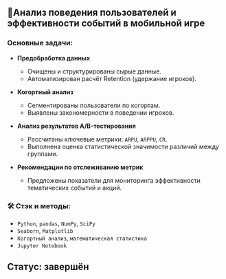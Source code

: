 ## 📱Анализ поведения пользователей и эффективности событий в мобильной игре

###  Основные задачи:

* **Предобработка данных**

  * Очищены и структурированы сырые данные.
  * Автоматизирован расчёт Retention (удержание игроков).

* **Когортный анализ**

  * Сегментированы пользователи по когортам.
  * Выявлены закономерности в поведении игроков.

* **Анализ результатов A/B-тестирования**

  * Рассчитаны ключевые метрики: `ARPU`, `ARPPU`, `CR`.
  * Выполнена оценка статистической значимости различий между группами.

* **Рекомендации по отслеживанию метрик**

  * Предложены показатели для мониторинга эффективности тематических событий и акций.

### 🛠️ Стэк и методы:

* `Python`, `pandas`, `NumPy`, `SciPy`
* `Seaborn`, `Matplotlib`
* `Когортный анализ`, `математическая статистика`
* `Jupyter Notebook`


Статус: завершён
---
